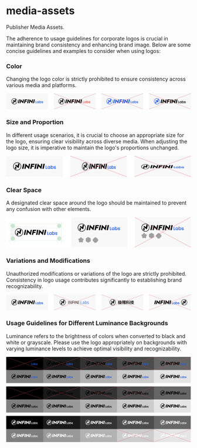 # media-assets
Publisher Media Assets.

The adherence to usage guidelines for corporate logos is crucial in maintaining brand consistency and enhancing brand image. Below are some concise guidelines and examples to consider when using logos:



### **Color** 

Changing the logo color is strictly prohibited to ensure consistency across various media and platforms.

![yanse](https://github.com/698723/image/blob/main/yanse.png)



### **Size and Proportion**

In different usage scenarios, it is crucial to choose an appropriate size for the logo, ensuring clear visibility across diverse media. When adjusting the logo size, it is imperative to maintain the logo's proportions unchanged.

![bili](https://github.com/698723/image/blob/main/bili.png)



### **Clear Space**

A designated clear space around the logo should be maintained to prevent any confusion with other elements.

![qingkong](https://github.com/698723/image/blob/main/qingkong.png)



### **Variations and Modifications**

Unauthorized modifications or variations of the logo are strictly prohibited. Consistency in logo usage contributes significantly to establishing brand recognizability.

![bianti](https://github.com/698723/image/blob/main/bianti.png)



### **Usage Guidelines for Different Luminance Backgrounds**

Luminance refers to the brightness of colors when converted to black and white or grayscale. Please use the logo appropriately on backgrounds with varying luminance levels to achieve optimal visibility and recognizability.

![mingdu](https://github.com/698723/image/blob/main/mingdu.png)
